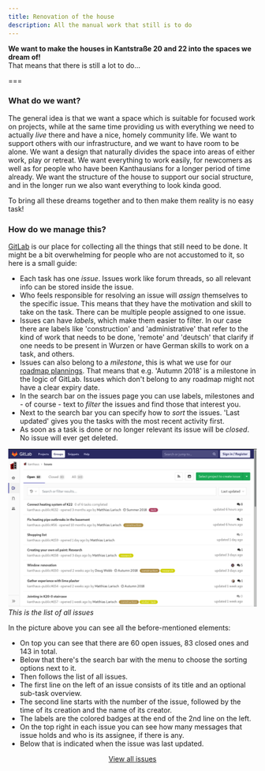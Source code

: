 ```yaml
---
title: Renovation of the house
description: All the manual work that still is to do
---
```


**We want to make the houses in Kantstraße 20 and 22 into the spaces we dream of!** <br>
That means that there is still a lot to do...

===

### What do we want?

The general idea is that we want a space which is suitable for focused work on projects, while at the same time providing us with everything we need to actually _live_ there and have a nice, homely community life. We want to support others with our infrastructure, and we want to have room to be alone. We want a design that naturally divides the space into areas of either work, play or retreat. We want everything to work easily, for newcomers as well as for people who have been Kanthausians for a longer period of time already. We want the structure of the house to support our social structure, and in the longer run we also want everything to look kinda good.

To bring all these dreams together and to then make them reality is no easy task!

### How do we manage this?

[GitLab](https://handbook.kanthaus.online/gitlab.html) is our place for collecting all the things that still need to be done. It might be a bit overwhelming for people who are not accustomed to it, so here is a small guide:

- Each task has one _issue_. Issues work like forum threads, so all relevant info can be stored inside the issue.
- Who feels responsible for resolving an issue will _assign_ themselves to the specific issue. This means that they have the motivation and skill to take on the task. There can be multiple people assigned to one issue.
- Issues can have _labels_, which make them easier to filter. In our case there are labels like 'construction' and 'administrative' that refer to the kind of work that needs to be done, 'remote' and 'deutsch' that clarify if one needs to be present in Wurzen or have German skills to work on a task, and others.
- Issues can also belong to a _milestone_, this is what we use for our [roadmap plannings](https://handbook.kanthaus.online/roadmap.html). That means that e.g. 'Autumn 2018' is a milestone in the logic of GitLab. Issues which don't belong to any roadmap might not have a clear expiry date.
- In the search bar on the issues page you can use labels, milestones and - of course - text to _filter_ the issues and find those that interest you.
- Next to the search bar you can specify how to _sort_ the issues. 'Last updated' gives you the tasks with the most recent activity first.
- As soon as a task is done or no longer relevant its issue will be _closed_. No issue will ever get deleted.

![](issuelist.png)
_This is the list of all issues_

In the picture above you can see all the before-mentioned elements:
- On top you can see that there are 60 open issues, 83 closed ones and 143 in total.
- Below that there's the search bar with the menu to choose the sorting options next to it.
- Then follows the list of all issues.
- The first line on the left of an issue consists of its title and an optional sub-task overview.
- The second line starts with the number of the issue, followed by the time of its creation and the name of its creator.
- The labels are the colored badges at the end of the 2nd line on the left.
- On the top right in each issue you can see how many messages that issue holds and who is its assignee, if there is any.
- Below that is indicated when the issue was last updated.

<center>
<a class="button" href="https://gitlab.com/kanthaus/kanthaus-public/issues">View all issues</a>
</center>
